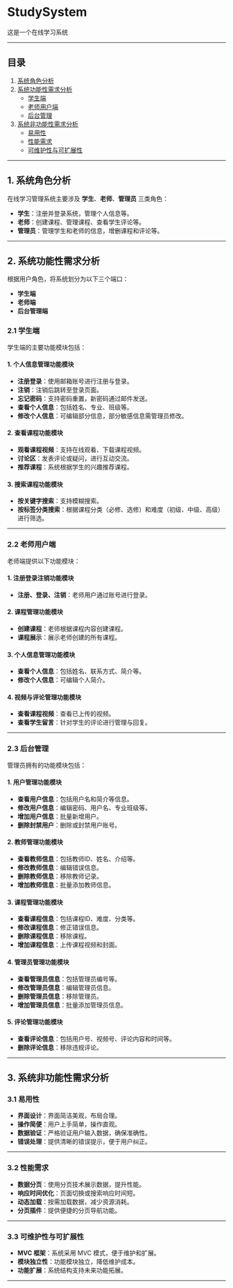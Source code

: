 # StudySystem
这是一个在线学习系统 

---

## **目录**

1. [系统角色分析](#系统角色分析)  
2. [系统功能性需求分析](#系统功能性需求分析)  
   - [学生端](#学生端)  
   - [老师用户端](#老师用户端)  
   - [后台管理](#后台管理)  
3. [系统非功能性需求分析](#系统非功能性需求分析)  
   - [易用性](#易用性)  
   - [性能需求](#性能需求)  
   - [可维护性与可扩展性](#可维护性与可扩展性)  

---

## **1. 系统角色分析**

在线学习管理系统主要涉及 **学生**、**老师**、**管理员** 三类角色：  
- **学生**：注册并登录系统，管理个人信息等。  
- **老师**：创建课程、管理课程、查看学生评论等。  
- **管理员**：管理学生和老师的信息，增删课程和评论等。  

---

## **2. 系统功能性需求分析**

根据用户角色，将系统划分为以下三个端口：  
- **学生端**  
- **老师端**  
- **后台管理端**  

### **2.1 学生端**

学生端的主要功能模块包括：  

#### **1. 个人信息管理功能模块**
- **注册登录**：使用邮箱账号进行注册与登录。  
- **注销**：注销后跳转至登录页面。  
- **忘记密码**：支持密码重置，新密码通过邮件发送。  
- **查看个人信息**：包括姓名、专业、班级等。  
- **修改个人信息**：可编辑部分信息，部分敏感信息需管理员修改。  

#### **2. 查看课程功能模块**
- **观看课程视频**：支持在线观看、下载课程视频。  
- **讨论区**：发表评论或疑问，进行互动交流。  
- **推荐课程**：系统根据学生的兴趣推荐课程。  

#### **3. 搜索课程功能模块**
- **按关键字搜索**：支持模糊搜索。  
- **按标签分类搜索**：根据课程分类（必修、选修）和难度（初级、中级、高级）进行筛选。  

---

### **2.2 老师用户端**

老师端提供以下功能模块：  

#### **1. 注册登录注销功能模块**  
- **注册、登录、注销**：老师用户通过账号进行登录。  

#### **2. 课程管理功能模块**  
- **创建课程**：老师根据课程内容创建课程。  
- **课程展示**：展示老师创建的所有课程。  

#### **3. 个人信息管理功能模块**  
- **查看个人信息**：包括姓名、联系方式、简介等。  
- **修改个人信息**：可编辑个人简介。  

#### **4. 视频与评论管理功能模块**  
- **查看课程视频**：查看已上传的视频。  
- **查看学生留言**：针对学生的评论进行管理与回复。  

---

### **2.3 后台管理**

管理员拥有的功能模块包括：  

#### **1. 用户管理功能模块**  
- **查看用户信息**：包括用户名和简介等信息。  
- **修改用户信息**：编辑密码、用户名、专业班级等。  
- **增加用户信息**：批量新增用户。  
- **删除封禁用户**：删除或封禁用户账号。  

#### **2. 教师管理功能模块**  
- **查看教师信息**：包括教师ID、姓名、介绍等。  
- **修改教师信息**：编辑错误信息。  
- **删除教师信息**：移除教师记录。  
- **增加教师信息**：批量添加教师信息。  

#### **3. 课程管理功能模块**  
- **查看课程信息**：包括课程ID、难度、分类等。  
- **修改课程信息**：修正错误信息。  
- **删除课程信息**：移除课程。  
- **增加课程信息**：上传课程视频和封面。  

#### **4. 管理员管理功能模块**  
- **查看管理员信息**：包括管理员编号等。  
- **修改管理员信息**：编辑管理员信息。  
- **删除管理员信息**：移除管理员。  
- **增加管理员信息**：批量添加管理员信息。  

#### **5. 评论管理功能模块**  
- **查看评论信息**：包括用户号、视频号、评论内容和时间等。  
- **删除评论信息**：移除违规评论。  

---

## **3. 系统非功能性需求分析**

### **3.1 易用性**
- **界面设计**：界面简洁美观，布局合理。  
- **操作简便**：用户上手简单，操作直观。  
- **数据验证**：严格验证用户输入数据，确保准确性。  
- **错误处理**：提供清晰的错误提示，便于用户纠正。  

---

### **3.2 性能需求**
- **数据分页**：使用分页技术展示数据，提升性能。  
- **响应时间优化**：页面切换或搜索响应时间短。  
- **动态加载**：按需加载数据，减少资源消耗。  
- **分页插件**：提供便捷的分页导航功能。  

---

### **3.3 可维护性与可扩展性**
- **MVC 框架**：系统采用 MVC 模式，便于维护和扩展。  
- **模块独立性**：功能模块独立，降低维护成本。  
- **功能扩展**：系统结构支持未来功能拓展。  

---
